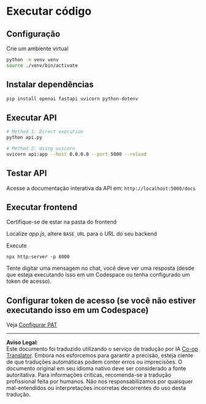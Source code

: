 <!--
CO_OP_TRANSLATOR_METADATA:
{
  "original_hash": "0aaa930f076f2d83cc872ad157f8ffd3",
  "translation_date": "2025-10-22T23:07:01+00:00",
  "source_file": "9-chat-project/solution/backend/python/README.md",
  "language_code": "br"
}
-->
# Executar código

## Configuração

Crie um ambiente virtual

```sh
python -m venv venv
source ./venv/bin/activate
```

## Instalar dependências

```sh
pip install openai fastapi uvicorn python-dotenv
```

## Executar API

```sh
# Method 1: Direct execution
python api.py

# Method 2: Using uvicorn
uvicorn api:app --host 0.0.0.0 --port 5000 --reload
```

## Testar API

Acesse a documentação interativa da API em: `http://localhost:5000/docs`

## Executar frontend

Certifique-se de estar na pasta do frontend

Localize *app.js*, altere `BASE_URL` para o URL do seu backend

Execute

```
npx http-server -p 8000
```

Tente digitar uma mensagem no chat, você deve ver uma resposta (desde que esteja executando isso em um Codespace ou tenha configurado um token de acesso).

## Configurar token de acesso (se você não estiver executando isso em um Codespace)

Veja [Configurar PAT](https://docs.github.com/en/authentication/keeping-your-account-and-data-secure/managing-your-personal-access-tokens)

---

**Aviso Legal**:  
Este documento foi traduzido utilizando o serviço de tradução por IA [Co-op Translator](https://github.com/Azure/co-op-translator). Embora nos esforcemos para garantir a precisão, esteja ciente de que traduções automáticas podem conter erros ou imprecisões. O documento original em seu idioma nativo deve ser considerado a fonte autoritativa. Para informações críticas, recomenda-se a tradução profissional feita por humanos. Não nos responsabilizamos por quaisquer mal-entendidos ou interpretações incorretas decorrentes do uso desta tradução.
